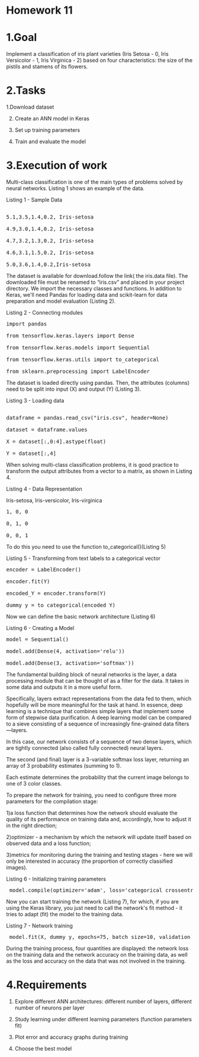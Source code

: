 # **Homework  11**

# **1.Goal**

Implement a classification of iris plant varieties (Iris Setosa - 0, Iris Versicolor - 1, Iris Virginica - 2) based on four characteristics: the size of the pistils and stamens of its flowers.

# **2.Tasks**

1.Download dataset

2. Create an ANN model in Keras
   
3. Set up training parameters
   
4. Train and evaluate the model

# **3.Execution of work**

Multi-class classification is one of the main types of problems solved by neural networks. Listing 1 shows an example of the data.


Listing 1 - Sample Data

<pre> 
5.1,3.5,1.4,0.2, Iris-setosa

4.9,3.0,1.4,0.2, Iris-setosa

4.7,3.2,1.3,0.2, Iris-setosa

4.6,3.1,1.5,0.2, Iris-setosa

5.0,3.6,1.4,0.2,Iris-setosa  </pre>

The dataset is available for download.follow the link(  the iris.data file). The downloaded file must be renamed to “iris.csv” and placed in your project directory.
We import the necessary classes and functions. In addition to Keras, we'll need Pandas for loading data and scikit-learn for data preparation and model evaluation (Listing 2).

Listing 2 - Connecting modules

<pre>
import pandas

from tensorflow.keras.layers import Dense

from tensorflow.keras.models import Sequential

from tensorflow.keras.utils import to_categorical

from sklearn.preprocessing import LabelEncoder   </pre>

The dataset is loaded directly using pandas. Then, the attributes (columns) need to be split into input (X) and output (Y) (Listing 3).

Listing 3 - Loading data
<pre>

dataframe = pandas.read_csv("iris.csv", header=None)

dataset = dataframe.values

X = dataset[:,0:4].astype(float)

Y = dataset[:,4]
</pre>
When solving multi-class classification problems, it is good practice to transform the output attributes from a vector to a matrix, as shown in Listing 4.

Listing 4 - Data Representation

Iris-setosa, Iris-versicolor, Iris-virginica

<pre>
1, 0, 0

0, 1, 0

0, 0, 1 </pre>

To do this you need to use the function to_categorical()(Listing 5)

Listing 5 - Transforming from text labels to a categorical vector

<pre>
encoder = LabelEncoder()

encoder.fit(Y)

encoded_Y = encoder.transform(Y)

dummy_y = to_categorical(encoded_Y)
</pre>
Now we can define the basic network architecture (Listing 6)

Listing 6 - Creating a Model
<pre>
model = Sequential()

model.add(Dense(4, activation='relu'))

model.add(Dense(3, activation='softmax'))
</pre>

The fundamental building block of neural networks is the layer, a data processing module that can be thought of as a filter for the data. It takes in some data and outputs it in a more useful form. 

Specifically, layers extract representations from the data fed to them, which hopefully will be more meaningful for the task at hand. In essence, deep learning is a technique that combines simple layers that implement some form of stepwise data purification. A deep learning model can be compared to a sieve consisting of a sequence of increasingly fine-grained data filters—layers.

In this case, our network consists of a sequence of two dense layers, which are tightly connected (also called fully connected) neural layers. 

The second (and final) layer is a 3-variable softmax loss layer, returning an array of 3 probability estimates (summing to 1). 

Each estimate determines the probability that the current image belongs to one of 3 color classes.

To prepare the network for training, you need to configure three more parameters for the compilation stage:

1)a loss function that determines how the network should evaluate the quality of its performance on training data and, accordingly, how to adjust it in the right direction;

2)optimizer - a mechanism by which the network will update itself based on observed data and a loss function;

3)metrics for monitoring during the training and testing stages - here we will only be interested in accuracy (the proportion of correctly classified images).


Listing 6 - Initializing training parameters

<pre> model.compile(optimizer='adam', loss='categorical_crossentropy', metrics=['accuracy']) </pre>

Now you can start training the network (Listing 7), for which, if you are using the Keras library, you just need to call the network's fit method - it tries to adapt (fit) the model to the training data.


Listing 7 - Network training

<pre> model.fit(X, dummy_y, epochs=75, batch_size=10, validation_split=0.1) </pre>

During the training process, four quantities are displayed: the network loss on the training data and the network accuracy on the training data, as well as the loss and accuracy on the data that was not involved in the training.

# **4.Requirements**

1. Explore different ANN architectures: different number of layers, different number of neurons per layer
   
2. Study learning under different learning parameters (function parameters fit)
   
3. Plot error and accuracy graphs during training
   
4. Choose the best model
